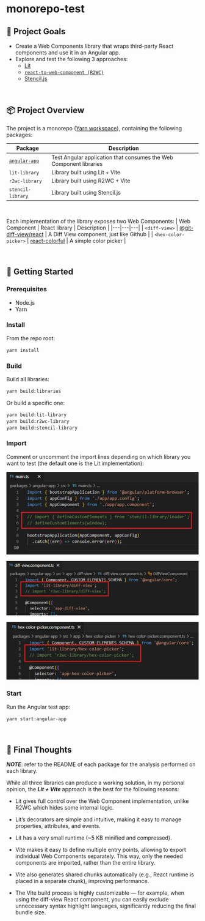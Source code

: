 # monorepo-test

## 🎯 Project Goals

- Create a Web Components library that wraps third-party React components and use it in an Angular app.
- Explore and test the following 3 approaches: 
    - [Lit](https://lit.dev/)
    - [`react-to-web-component (R2WC)`](https://github.com/bitovi/react-to-web-component)
    - [Stencil.js](https://stenciljs.com/)

<br>

## 📦 Project Overview

The project is a monorepo ([Yarn workspace](https://yarnpkg.com/features/workspaces)), containing the following packages:


| Package | Description |
|---|---|
| [`angular-app`](packages/angular-app/README.md) | Test Angular application that consumes the Web Component libraries |
| `lit-library` | Library built using Lit + Vite |
| `r2wc-library` | Library built using R2WC + Vite |
| `stencil-library` | Library built using Stencil.js |

<br>

Each implementation of the library exposes two Web Components:
| Web Component | React library | Description |
|---|---|---|
| `<diff-view>` | [@git-diff-view/react](https://github.com/MrWangJustToDo/git-diff-view) | A Diff View component, just like Github |
| `<hex-color-picker>` | [react-colorful](https://github.com/omgovich/react-colorful) | A simple color picker |

<br>

## 🚀 Getting Started

### Prerequisites

- Node.js
- Yarn

### Install

From the repo root:

```bash
yarn install
```

### Build

Build all libraries:

```bash
yarn build:libraries
```

Or build a specific one:

```bash
yarn build:lit-library
yarn build:r2wc-library
yarn build:stencil-library
```
### Import
Comment or uncomment the import lines depending on which library you want to test (the default one is the Lit implementation):

![main](assets/main.png)

![diff-view.component](assets/diff-view.component.png)

![hex-color-picker](assets/hex-color-picker.component.png)

### Start

Run the Angular test app:

```bash
yarn start:angular-app
```

<br>

## 💭 Final Thoughts

***NOTE***: refer to the README of each package for the analysis performed on each library.

While all three libraries can produce a working solution, in my personal opinion, the ***Lit + Vite*** approach is the best for the following reasons:

- Lit gives full control over the Web Component implementation, unlike R2WC which hides some internal logic.

- Lit’s decorators are simple and intuitive, making it easy to manage properties, attributes, and events.

- Lit has a very small runtime (~5 KB minified and compressed).

- Vite makes it easy to define multiple entry points, allowing to export individual Web Components separately. This way, only the needed components are imported, rather than the entire library.

- Vite also generates shared chunks automatically (e.g., React runtime is placed in a separate chunk), improving performance.

- The Vite build process is highly customizable — for example, when using the diff-view React component, you can easily exclude unnecessary syntax highlight languages, significantly reducing the final bundle size.
